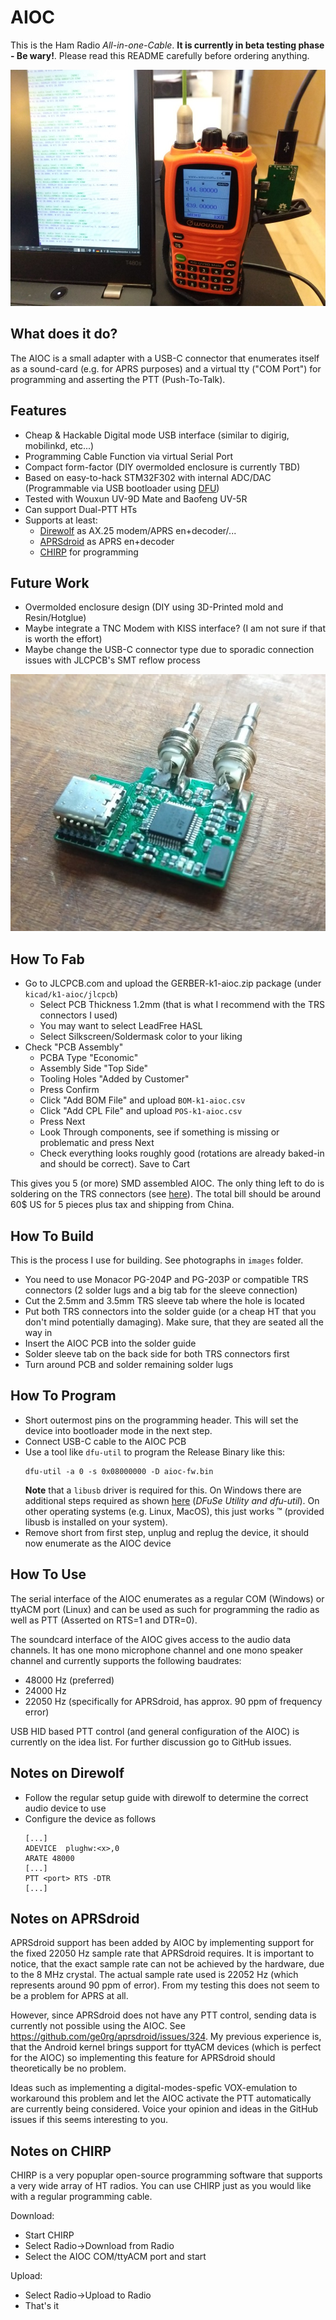 # AIOC
This is the Ham Radio *All-in-one-Cable*. **It is currently in beta testing phase - Be wary!**. Please read this README carefully before ordering anything.

![AIOC with Wouxun and Direwolf](doc/images/k1-aioc-wouxun.jpg?raw=true "AIOC with Wouxun and Direwolf")

## What does it do?
The AIOC is a small adapter with a USB-C connector that enumerates itself as a sound-card (e.g. for APRS purposes) 
and a virtual tty ("COM Port") for programming and asserting the PTT (Push-To-Talk).

## Features ##
- Cheap & Hackable Digital mode USB interface (similar to digirig, mobilinkd, etc...)
- Programming Cable Function via virtual Serial Port
- Compact form-factor (DIY overmolded enclosure is currently TBD)
- Based on easy-to-hack STM32F302 with internal ADC/DAC (Programmable via USB bootloader using [DFU](#how-to-program))
- Tested with Wouxun UV-9D Mate and Baofeng UV-5R
- Can support Dual-PTT HTs
- Supports at least:
  - [Direwolf](#notes-on-direwolf) as AX.25 modem/APRS en+decoder/...
  - [APRSdroid](#notes-on-aprsdroid) as APRS en+decoder
  - [CHIRP](#notes-on-chirp) for programming

## Future Work ##
- Overmolded enclosure design (DIY using 3D-Printed mold and Resin/Hotglue)
- Maybe integrate a TNC Modem with KISS interface? (I am not sure if that is worth the effort)
- Maybe change the USB-C connector type due to sporadic connection issues with JLCPCB's SMT reflow process

![Top side of PCB](doc/images/k1-aioc-photo.jpg?raw=true "Top side of PCB")

## How To Fab
- Go to JLCPCB.com and upload the GERBER-k1-aioc.zip package (under ``kicad/k1-aioc/jlcpcb``)
  - Select PCB Thickness 1.2mm (that is what I recommend with the TRS connectors I used)
  - You may want to select LeadFree HASL
  - Select Silkscreen/Soldermask color to your liking
- Check "PCB Assembly"
  - PCBA Type "Economic"
  - Assembly Side "Top Side"
  - Tooling Holes "Added by Customer"
  - Press Confirm
  - Click "Add BOM File" and upload ``BOM-k1-aioc.csv``
  - Click "Add CPL File" and upload ``POS-k1-aioc.csv``
  - Press Next
  - Look Through components, see if something is missing or problematic and press Next
  - Check everything looks roughly good (rotations are already baked-in and should be correct). Save to Cart

This gives you 5 (or more) SMD assembled AIOC. The only thing left to do is soldering on the TRS connectors (see [here](#how-to-build)).
The total bill should be around 60$ US for 5 pieces plus tax and shipping from China.

## How To Build
This is the process I use for building. See photographs in ``images`` folder.
- You need to use Monacor PG-204P and PG-203P or compatible TRS connectors (2 solder lugs and a big tab for the sleeve connection)
- Cut the 2.5mm and 3.5mm TRS sleeve tab where the hole is located
- Put both TRS connectors into the solder guide (or a cheap HT that you don't mind potentially damaging). Make sure, that they are seated all the way in
- Insert the AIOC PCB into the solder guide
- Solder sleeve tab on the back side for both TRS connectors first
- Turn around PCB and solder remaining solder lugs

## How To Program
- Short outermost pins on the programming header. This will set the device into bootloader mode in the next step.
- Connect USB-C cable to the AIOC PCB
- Use a tool like ``dfu-util`` to program the Release Binary like this:
  ````
  dfu-util -a 0 -s 0x08000000 -D aioc-fw.bin
  ````
  __Note__ that a ``libusb`` driver is required for this. On Windows there are additional steps required as shown [here](https://yeswolf.github.io/dfu) (*DFuSe Utility and dfu-util*). On other operating systems (e.g. Linux, MacOS), this just works ™ (provided libusb is installed on your system).
- Remove short from first step, unplug and replug the device, it should now enumerate as the AIOC device

## How To Use
The serial interface of the AIOC enumerates as a regular COM (Windows) or ttyACM port (Linux) and can be used as such for programming the radio as well as PTT (Asserted on RTS=1 and DTR=0).

The soundcard interface of the AIOC gives access to the audio data channels. It has one mono microphone channel and one mono speaker channel and currently supports the following baudrates:
  - 48000 Hz (preferred)
  - 24000 Hz
  - 22050 Hz (specifically for APRSdroid, has approx. 90 ppm of frequency error)

USB HID based PTT control (and general configuration of the AIOC) is currently on the idea list. For further discussion go to GitHub issues.

## Notes on Direwolf
- Follow the regular setup guide with direwolf to determine the correct audio device to use
- Configure the device as follows
  ````
  [...]
  ADEVICE  plughw:<x>,0
  ARATE 48000
  [...]
  PTT <port> RTS -DTR
  [...]
  ````

## Notes on APRSdroid
APRSdroid support has been added by AIOC by implementing support for the fixed 22050 Hz sample rate that APRSdroid requires. 
It is important to notice, that the exact sample rate can not be achieved by the hardware, due to the 8 MHz crystal. 
The actual sample rate used is 22052 Hz (which represents around 90 ppm of error). From my testing this does not seem to be a problem for APRS at all.

However, since APRSdroid does not have any PTT control, sending data is currently not possible using the AIOC. See https://github.com/ge0rg/aprsdroid/issues/324.
My previous experience is, that the Android kernel brings support for ttyACM devices (which is perfect for the AIOC) so implementing this feature for APRSdroid should theoretically be no problem.

Ideas such as implementing a digital-modes-spefic VOX-emulation to workaround this problem and let the AIOC activate the PTT automatically are currently being considered. 
Voice your opinion and ideas in the GitHub issues if this seems interesting to you.

## Notes on CHIRP
CHIRP is a very popuplar open-source programming software that supports a very wide array of HT radios. You can use CHIRP just as you would like with a regular programming cable.

Download:
  - Start CHIRP
  - Select Radio->Download from Radio
  - Select the AIOC COM/ttyACM port and start

Upload:
  - Select Radio->Upload to Radio
  - That's it

